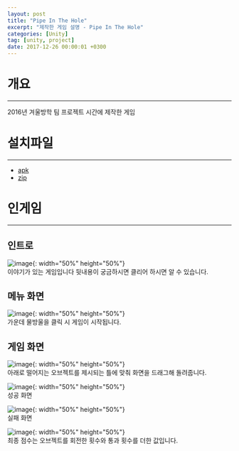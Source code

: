 ```yaml
---
layout: post
title: "Pipe In The Hole"
excerpt: "제작한 게임 설명 - Pipe In The Hole"
categories: [Unity]
tag: [unity, project]
date: 2017-12-26 00:00:01 +0300
---
```


# 개요
-----------------
2016년 겨울방학 팀 프로젝트 시간에 제작한 게임

# 설치파일
---------------
+ <a href = "/assets/download/PipeInTheHole.apk"> apk</a><br>
+ <a href = "/assets/download/PipeInTheHole.zip"> zip</a>

# 인게임
--------------
## 인트로
![image](/assets/img/PipeInTheHole/Intro.jpg){: width="50%" height="50%"}<br>
이야기가 있는 게임입니다 뒷내용이 궁금하시면 클리어 하시면 알 수 있습니다.<br>

## 메뉴 화면
![image](/assets/img/PipeInTheHole/Menu.jpg){: width="50%" height="50%"}<br>
가운데 물방울을 클릭 시 게임이 시작됩니다.

## 게임 화면
![image](/assets/img/PipeInTheHole/GamePlay.jpg){: width="50%" height="50%"}<br>
아래로 떨어지는 오브젝트를 제시되는 틀에 맞춰 화면을 드래그해 돌려줍니다.

![image](/assets/img/PipeInTheHole/Clear.jpg){: width="50%" height="50%"}<br>
성공 화면

![image](/assets/img/PipeInTheHole/Fail.jpg){: width="50%" height="50%"}<br>
실패 화면

![image](/assets/img/PipeInTheHole/Result.jpg){: width="50%" height="50%"}<br>
최종 점수는 오브젝트를 회전한 횟수와 통과 횟수를 더한 값입니다.